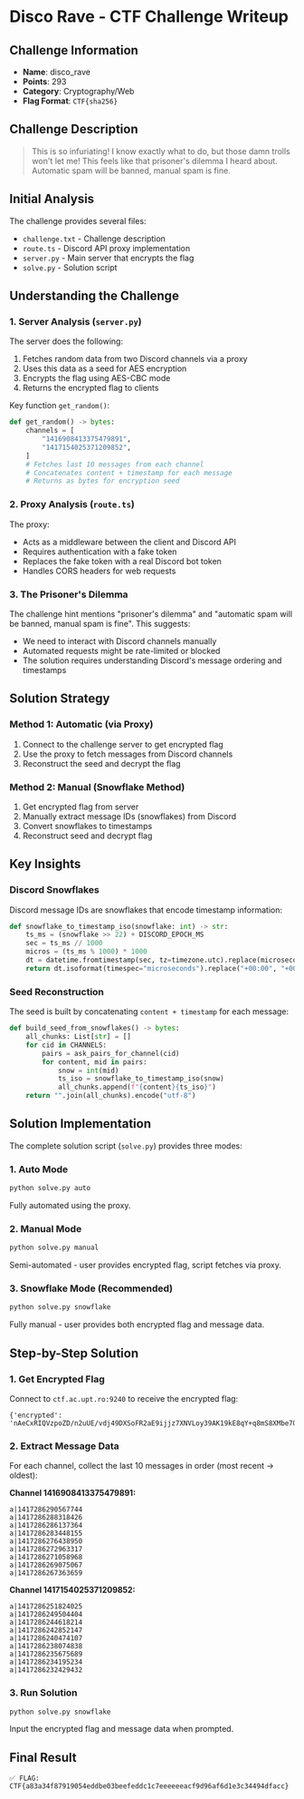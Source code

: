 # Disco Rave - CTF Challenge Writeup

## Challenge Information

- **Name**: disco_rave
- **Points**: 293
- **Category**: Cryptography/Web
- **Flag Format**: `CTF{sha256}`

## Challenge Description

> This is so infuriating! I know exactly what to do, but those damn trolls won't let me! This feels like that prisoner's dilemma I heard about. Automatic spam will be banned, manual spam is fine.

## Initial Analysis

The challenge provides several files:

- `challenge.txt` - Challenge description
- `route.ts` - Discord API proxy implementation
- `server.py` - Main server that encrypts the flag
- `solve.py` - Solution script

## Understanding the Challenge

### 1. Server Analysis (`server.py`)

The server does the following:

1. Fetches random data from two Discord channels via a proxy
2. Uses this data as a seed for AES encryption
3. Encrypts the flag using AES-CBC mode
4. Returns the encrypted flag to clients

Key function `get_random()`:

```python
def get_random() -> bytes:
    channels = [
        "1416908413375479891",
        "1417154025371209852",
    ]
    # Fetches last 10 messages from each channel
    # Concatenates content + timestamp for each message
    # Returns as bytes for encryption seed
```

### 2. Proxy Analysis (`route.ts`)

The proxy:

- Acts as a middleware between the client and Discord API
- Requires authentication with a fake token
- Replaces the fake token with a real Discord bot token
- Handles CORS headers for web requests

### 3. The Prisoner's Dilemma

The challenge hint mentions "prisoner's dilemma" and "automatic spam will be banned, manual spam is fine". This suggests:

- We need to interact with Discord channels manually
- Automated requests might be rate-limited or blocked
- The solution requires understanding Discord's message ordering and timestamps

## Solution Strategy

### Method 1: Automatic (via Proxy)

1. Connect to the challenge server to get encrypted flag
2. Use the proxy to fetch messages from Discord channels
3. Reconstruct the seed and decrypt the flag

### Method 2: Manual (Snowflake Method)

1. Get encrypted flag from server
2. Manually extract message IDs (snowflakes) from Discord
3. Convert snowflakes to timestamps
4. Reconstruct seed and decrypt flag

## Key Insights

### Discord Snowflakes

Discord message IDs are snowflakes that encode timestamp information:

```python
def snowflake_to_timestamp_iso(snowflake: int) -> str:
    ts_ms = (snowflake >> 22) + DISCORD_EPOCH_MS
    sec = ts_ms // 1000
    micros = (ts_ms % 1000) * 1000
    dt = datetime.fromtimestamp(sec, tz=timezone.utc).replace(microsecond=micros)
    return dt.isoformat(timespec="microseconds").replace("+00:00", "+00:00")
```

### Seed Reconstruction

The seed is built by concatenating `content + timestamp` for each message:

```python
def build_seed_from_snowflakes() -> bytes:
    all_chunks: List[str] = []
    for cid in CHANNELS:
        pairs = ask_pairs_for_channel(cid)
        for content, mid in pairs:
            snow = int(mid)
            ts_iso = snowflake_to_timestamp_iso(snow)
            all_chunks.append(f"{content}{ts_iso}")
    return "".join(all_chunks).encode("utf-8")
```

## Solution Implementation

The complete solution script (`solve.py`) provides three modes:

### 1. Auto Mode

```bash
python solve.py auto
```

Fully automated using the proxy.

### 2. Manual Mode

```bash
python solve.py manual
```

Semi-automated - user provides encrypted flag, script fetches via proxy.

### 3. Snowflake Mode (Recommended)

```bash
python solve.py snowflake
```

Fully manual - user provides both encrypted flag and message data.

## Step-by-Step Solution

### 1. Get Encrypted Flag

Connect to `ctf.ac.upt.ro:9240` to receive the encrypted flag:

```
{'encrypted': 'nAeCxRIQVzpoZD/n2uUE/vdj49DXSoFR2aE9ijjz7XNVLoy39AK19kE8qY+q8mS8XMbe7GG+DqnciNNipkg7obin6p2G'}
```

### 2. Extract Message Data

For each channel, collect the last 10 messages in order (most recent → oldest):

**Channel 1416908413375479891:**

```
a|1417286290567744
a|1417286288318426
a|1417286286137364
a|1417286283448155
a|1417286276438950
a|1417286272963317
a|1417286271058968
a|1417286269075067
a|1417286267363659
```

**Channel 1417154025371209852:**

```
a|1417286251824025
a|1417286249504404
a|1417286244618214
a|1417286242852147
a|1417286240474107
a|1417286238074838
a|1417286235675689
a|1417286234195234
a|1417286232429432
```

### 3. Run Solution

```bash
python solve.py snowflake
```

Input the encrypted flag and message data when prompted.

## Final Result

```
✅ FLAG: CTF{a83a34f87919054eddbe03beefeddc1c7eeeeeeacf9d96af6d1e3c34494dfacc}
```

